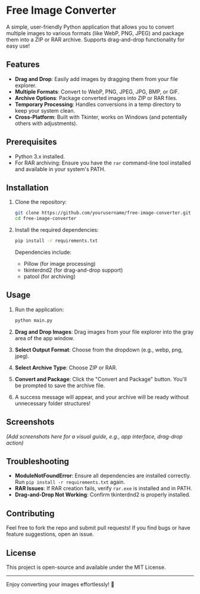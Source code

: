 # Free Image Converter

A simple, user-friendly Python application that allows you to convert multiple images to various formats (like WebP, PNG, JPEG) and package them into a ZIP or RAR archive. Supports drag-and-drop functionality for easy use!

## Features
- **Drag and Drop**: Easily add images by dragging them from your file explorer.
- **Multiple Formats**: Convert to WebP, PNG, JPEG, JPG, BMP, or GIF.
- **Archive Options**: Package converted images into ZIP or RAR files.
- **Temporary Processing**: Handles conversions in a temp directory to keep your system clean.
- **Cross-Platform**: Built with Tkinter, works on Windows (and potentially others with adjustments).

## Prerequisites
- Python 3.x installed.
- For RAR archiving: Ensure you have the `rar` command-line tool installed and available in your system's PATH.

## Installation

1. Clone the repository:
   ```bash
   git clone https://github.com/yourusername/free-image-converter.git
   cd free-image-converter
   ```

2. Install the required dependencies:
   ```bash
   pip install -r requirements.txt
   ```

   Dependencies include:
   - Pillow (for image processing)
   - tkinterdnd2 (for drag-and-drop support)
   - patool (for archiving)

## Usage

1. Run the application:
   ```bash
   python main.py
   ```

2. **Drag and Drop Images**: Drag images from your file explorer into the gray area of the app window.

3. **Select Output Format**: Choose from the dropdown (e.g., webp, png, jpeg).

4. **Select Archive Type**: Choose ZIP or RAR.

5. **Convert and Package**: Click the "Convert and Package" button. You'll be prompted to save the archive file.

6. A success message will appear, and your archive will be ready without unnecessary folder structures!

## Screenshots

*(Add screenshots here for a visual guide, e.g., app interface, drag-drop action)*

## Troubleshooting
- **ModuleNotFoundError**: Ensure all dependencies are installed correctly. Run `pip install -r requirements.txt` again.
- **RAR Issues**: If RAR creation fails, verify `rar.exe` is installed and in PATH.
- **Drag-and-Drop Not Working**: Confirm tkinterdnd2 is properly installed.

## Contributing
Feel free to fork the repo and submit pull requests! If you find bugs or have feature suggestions, open an issue.

## License
This project is open-source and available under the MIT License.

---

Enjoy converting your images effortlessly! 🚀
